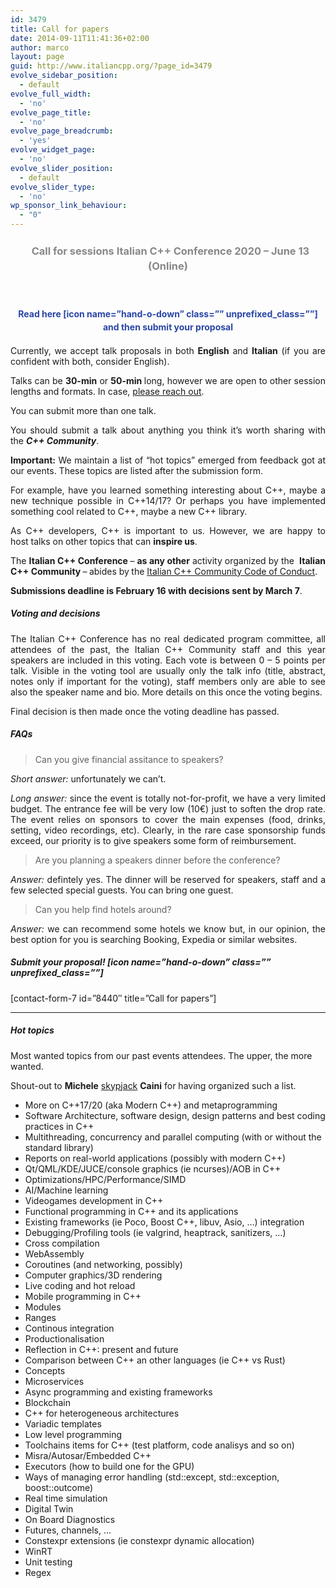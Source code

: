 ```yaml
---
id: 3479
title: Call for papers
date: 2014-09-11T11:41:36+02:00
author: marco
layout: page
guid: http://www.italiancpp.org/?page_id=3479
evolve_sidebar_position:
  - default
evolve_full_width:
  - 'no'
evolve_page_title:
  - 'no'
evolve_page_breadcrumb:
  - 'yes'
evolve_widget_page:
  - 'no'
evolve_slider_position:
  - default
evolve_slider_type:
  - 'no'
wp_sponsor_link_behaviour:
  - "0"
---
```

<h3 style="text-align: center;">
  <span style="color: #ffffff; line-height: 1.5em;"> </span><span style="color: #ffffff; line-height: 1.5em;"> </span><span style="line-height: 1.5em; color: #888888;">Call for sessions Italian C++ Conference 2020 &#8211; June 13 (Online)</span>
</h3>

<span style="color: #ffffff;"> </span>

<h4 style="text-align: center;">
  <span style="color: #2945a4; line-height: 1.5em;">Read here [icon name=&#8221;hand-o-down&#8221; class=&#8221;&#8221; unprefixed_class=&#8221;&#8221;] and then submit your proposal</span>
</h4>

<p style="text-align: justify;">
  Currently, we accept talk proposals in both <strong>English</strong> and <strong>Italian</strong> (if you are confident with both, consider English).<strong> </strong>
</p>

<p style="text-align: justify;">
  Talks can be <strong>30-min</strong> or <strong>50-min </strong>long, however we are open to other session lengths and formats. In case, <a href="mailto:info@italiancpp.org">please reach out</a>.
</p>

<p style="text-align: justify;">
  You can submit more than one talk.
</p>

<p style="text-align: justify;">
  You should submit a talk about anything you think it&#8217;s worth sharing with the <strong><em>C++ Community</em></strong>.
</p>

<p style="text-align: justify;">
  <strong>Important:</strong> We maintain a list of &#8220;hot topics&#8221; emerged from feedback got at our events. These topics are listed after the submission form.
</p>

<p style="text-align: justify;">
  For example, have you learned something interesting about C++, maybe a new technique possible in C++14/17? Or perhaps you have implemented something cool related to C++, maybe a new C++ library.
</p>

<p style="text-align: justify;">
  As C++ developers, C++ is important to us. However, we are happy to host talks on other topics that can <strong>inspire us</strong>.
</p>

<p style="text-align: justify;">
  The <strong>Italian C++ Conference </strong>&#8211; <strong>as any other</strong> activity organized by the  <strong>Italian C++ Community </strong>&#8211;<strong> </strong>abides by<strong> </strong>the <a href="https://github.com/italiancpp/code-of-conduct">Italian C++ Community Code of Conduct</a>.
</p>

<p style="text-align: justify;">
  <strong>Submissions deadline is February 16 with decisions sent by March 7</strong>.
</p>

<h5 style="text-align: justify;">
  Voting and decisions
</h5>

<p style="text-align: justify;">
  The Italian C++ Conference has no real dedicated program committee, all attendees of the past, the Italian C++ Community staff and this year speakers are included in this voting. Each vote is between 0 &#8211; 5 points per talk. Visible in the voting tool are usually only the talk info (title, abstract, notes only if important for the voting), staff members only are able to see also the speaker name and bio. More details on this once the voting begins.
</p>

Final decision is then made once the voting deadline has passed.

##### FAQs

> Can you give financial assitance to speakers?

_Short answer:_ unfortunately we can&#8217;t.

<p style="text-align: justify;">
  <em>Long answer:</em> since the event is totally not-for-profit, we have a very limited budget. The entrance fee will be very low (10€) just to soften the drop rate. The event relies on sponsors to cover the main expenses (food, drinks, setting, video recordings, etc). Clearly, in the rare case sponsorship funds exceed, our priority is to give speakers some form of reimbursement.
</p>

> <p style="text-align: justify;">
>   Are you planning a speakers dinner before the conference?
> </p>

<p style="text-align: justify;">
  <em>Answer:</em> defintely yes. The dinner will be reserved for speakers, staff and a few selected special guests. You can bring one guest.
</p>

> <p style="text-align: justify;">
>   Can you help find hotels around?
> </p>

<p style="text-align: justify;">
  <em>Answer:</em> we can recommend some hotels we know but, in our opinion, the best option for you is searching Booking, Expedia or similar websites.
</p>

##### Submit your proposal! [icon name=&#8221;hand-o-down&#8221; class=&#8221;&#8221; unprefixed_class=&#8221;&#8221;]

[contact-form-7 id=&#8221;8440&#8243; title=&#8221;Call for papers&#8221;]

* * *

##### Hot topics

Most wanted topics from our past events attendees. The upper, the more wanted.

Shout-out to **Michele** [skypjack](https://github.com/skypjack) **Caini** for having organized such a list.

  * More on C++17/20 (aka Modern C++) and metaprogramming
  * Software Architecture, software design, design patterns and best coding practices in C++
  * Multithreading, concurrency and parallel computing (with or without the standard library)
  * Reports on real-world applications (possibly with modern C++)
  * Qt/QML/KDE/JUCE/console graphics (ie ncurses)/AOB in C++
  * Optimizations/HPC/Performance/SIMD
  * AI/Machine learning
  * Videogames development in C++
  * Functional programming in C++ and its applications
  * Existing frameworks (ie Poco, Boost C++, libuv, Asio, &#8230;) integration
  * Debugging/Profiling tools (ie valgrind, heaptrack, sanitizers, &#8230;)
  * Cross compilation
  * WebAssembly
  * Coroutines (and networking, possibly)
  * Computer graphics/3D rendering
  * Live coding and hot reload
  * Mobile programming in C++
  * Modules
  * Ranges
  * Continous integration
  * Productionalisation
  * Reflection in C++: present and future
  * Comparison between C++ an other languages (ie C++ vs Rust)
  * Concepts
  * Microservices
  * Async programming and existing frameworks
  * Blockchain
  * C++ for heterogeneous architectures
  * Variadic templates
  * Low level programming
  * Toolchains items for C++ (test platform, code analisys and so on)
  * Misra/Autosar/Embedded C++
  * Executors (how to build one for the GPU)
  * Ways of managing error handling (std::except, std::exception, boost::outcome)
  * Real time simulation
  * Digital Twin
  * On Board Diagnostics
  * Futures, channels, &#8230;
  * Constexpr extensions (ie constexpr dynamic allocation)
  * WinRT
  * Unit testing
  * Regex